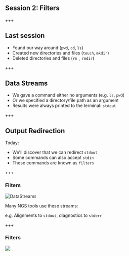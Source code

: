 ## Session 2: Filters

+++

## Last session

- Found our way around (`pwd`, `cd`, `ls`)
- Created new directories and files (`touch`, `mkdir`)
- Deleted directories and files (`rm `, `rmdir`)

+++

## Data Streams

- We gave a command either no arguments (e.g. `ls`, `pwd`)
- Or we specified a directory/file path as an argument
- Results were always printed to the terminal: `stdout`

+++

## Output Redirection

Today:

- We'll discover that we can redirect `stdout`
- Some commands can also accept `stdin`
- These commands are known as `filters`

+++

### Filters

![DataStreams](https://ryanstutorials.net/linuxtutorial/img/streams.png)

Many NGS tools use these streams:

e.g. Alignments to `stdout`, diagnostics to `stderr`

+++

### Filters

![](https://camo.githubusercontent.com/1652e94dd89d73b1e5ad43feabe12d5aac7e033b/68747470733a2f2f646f63732e676f6f676c652e636f6d2f64726177696e67732f642f3161444b397a716163677572465a537a6a704c4d5653676f64306a462d4b4648576553565f53554c387668452f7075623f773d39313626683d333534)
